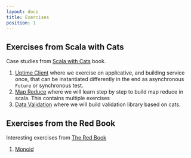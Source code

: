 ```yaml
---
layout: docs
title: Exercises 
position: 1 
---
```


<h2> Exercises from Scala with Cats </h2>

Case studies from [Scala with Cats](https://underscore.io/books/scala-with-cats/ "Available for free to download!") book. 

1. [Uptime Client](kittens/uptime-client) where we exercise on applicative, and building service once, that can be instantiated differently in the end as asynchronous `Future` or synchronous test. 
2. [Map Reduce](kittens/map-reduce/map-reduce) where we will learn step by step to build map reduce in scala. This contains multiple exercises
3. [Data Validation](kittens/validation/validation) where we will build validation library based on cats.

<h2> Exercises from the Red Book </h2>

Interesting exercises from [The Red Book](https://www.manning.com/books/functional-programming-in-scala)

1. [Monoid](redbook/monoid) 

